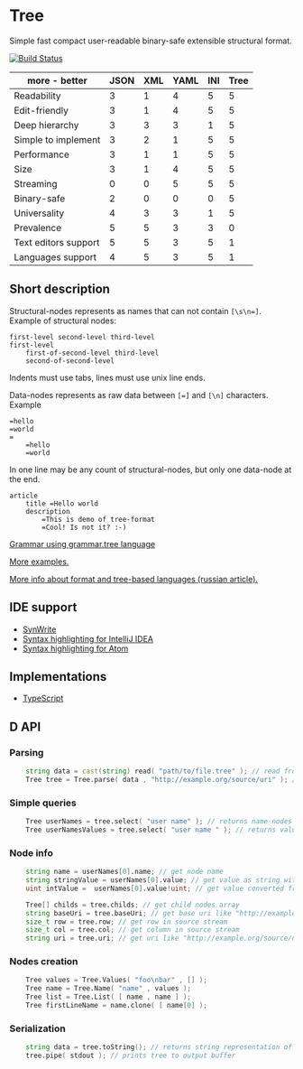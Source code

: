 # Tree
Simple fast compact user-readable binary-safe extensible structural format.

[![Build Status](https://travis-ci.org/nin-jin/tree.d.svg?branch=master)](https://travis-ci.org/nin-jin/tree.d)

more - better                      | JSON | XML | YAML | INI | Tree
-----------------------------------|------|-----|------|-----|-----
Readability                        |  3   |  1  |  4   |  5  |  5
Edit-friendly                      |  3   |  1  |  4   |  5  |  5
Deep hierarchy                     |  3   |  3  |  3   |  1  |  5
Simple to implement                |  3   |  2  |  1   |  5  |  5
Performance                        |  3   |  1  |  1   |  5  |  5
Size                               |  3   |  1  |  4   |  5  |  5
Streaming                          |  0   |  0  |  5   |  5  |  5
Binary-safe                        |  2   |  0  |  0   |  0  |  5
Universality                       |  4   |  3  |  3   |  1  |  5
Prevalence                         |  5   |  5  |  3   |  3  |  0
Text editors support               |  5   |  5  |  3   |  5  |  1
Languages support                  |  4   |  5  |  3   |  5  |  1

## Short description

Structural-nodes represents as names that can not contain `[\s\n=]`. Example of structural nodes:

```tree
first-level second-level third-level
first-level
	first-of-second-level third-level
	second-of-second-level
```

Indents must use tabs, lines must use unix line ends.

Data-nodes represents as raw data between `[=]` and `[\n]` characters. Example

```tree
=hello
=world
=
	=hello
	=world
```

In one line may be any count of structural-nodes, but only one data-node at the end. 

```tree
article
	title =Hello world
	description
		=This is demo of tree-format
		=Cool! Is not it? :-)
```

[Grammar using grammar.tree language](./tree.grammar.tree)

[More examples.](./examples/)

[More info about format and tree-based languages (russian article).](http://habrahabr.ru/post/248147/)

## IDE support

* [SynWrite](http://www.uvviewsoft.com/synwrite/)
* [Syntax highlighting for IntelliJ IDEA](https://plugins.jetbrains.com/plugin/7459)
* [Syntax highlighting for Atom](https://github.com/nin-jin/atom-language-tree)

## Implementations

* [TypeScript](https://github.com/nin-jin/pms-jin/tree/master/tree2)

## D API

### Parsing

```d
    string data = cast(string) read( "path/to/file.tree" ); // read from file
    Tree tree = Tree.parse( data , "http://example.org/source/uri" ); // parse to tree
```

### Simple queries

```d
    Tree userNames = tree.select( "user name" ); // returns name-nodes
    Tree userNamesValues = tree.select( "user name " ); // returns value-nodes
```

### Node info

```d
    string name = userNames[0].name; // get node name
    string stringValue = userNames[0].value; // get value as string with "\n" as delimiter
    uint intValue =  userNames[0].value!uint; // get value converted from string to another type

    Tree[] childs = tree.childs; // get child nodes array
    string baseUri = tree.baseUri; // get base uri like "http://example.org/source/uri"
    size_t row = tree.row; // get row in source stream
    size_t col = tree.col; // get column in source stream
    string uri = tree.uri; // get uri like "http://example.org/source/uri#3:2"
```

### Nodes creation

```d
	Tree values = Tree.Values( "foo\nbar" , [] );
	Tree name = Tree.Name( "name" , values );
	Tree list = Tree.List( [ name , name ] );
	Tree firstLineName = name.clone( [ name[0] );
```

### Serialization

```d
    string data = tree.toString(); // returns string representation of tree
    tree.pipe( stdout ); // prints tree to output buffer
```
